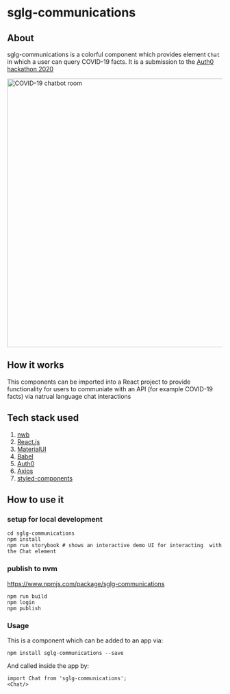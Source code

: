 # sglg-communications

## About

sglg-communications is a colorful component which provides element `Chat` in which a user can query COVID-19 facts. It is a submission to the [Auth0 hackathon 2020](https://auth0.devpost.com/rules)

<img width="626" alt="COVID-19 chatbot room" src="https://user-images.githubusercontent.com/32281133/89733187-9efa0380-da08-11ea-9d68-c18a6c8e8845.png">

## How it works

This components can be imported into a React project to provide functionality for users to communiate with an API (for example COVID-19 facts) via natrual language chat interactions

## Tech stack used

1. [nwb](https://www.npmjs.com/package/nwb)
1. [React.js](https://reactjs.org/)
1. [MaterialUI](https://material-ui.com/)
1. [Babel](https://babeljs.io/)
1. [Auth0](https://manage.auth0.com/dashboard/us/sglg/)
1. [Axios](https://www.npmjs.com/package/axios)
1. [styled-components](https://styled-components.com/)


## How to use it 

### setup for local development

```
cd sglg-communications
npm install
npm run storybook # shows an interactive demo UI for interacting  with the Chat element
```

### publish to nvm

https://www.npmjs.com/package/sglg-communications

```
npm run build 
npm login
npm publish
```

### Usage

This is a component which can be added to an app via:

`npm install sglg-communications --save`

And called inside the app by:

```
import Chat from 'sglg-communications';
<Chat/>
```
